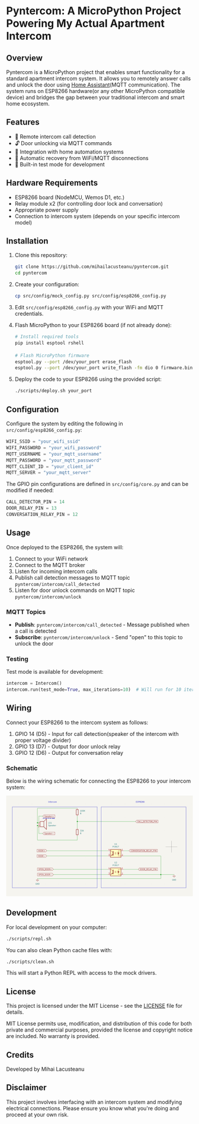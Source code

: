 # Pyntercom: A MicroPython Project Powering My Actual Apartment Intercom

## Overview

Pyntercom is a MicroPython project that enables smart functionality for a standard apartment intercom system. It allows you to remotely answer calls and unlock the door using [Home Assistant](https://www.home-assistant.io/)(MQTT communication). The system runs on ESP8266 hardware(or any other MicroPython compatible device) and bridges the gap between your traditional intercom and smart home ecosystem.

## Features

- 📱 Remote intercom call detection
- 🔓 Door unlocking via MQTT commands
- 🔌 Integration with home automation systems
- 🔄 Automatic recovery from WiFi/MQTT disconnections
- 🧪 Built-in test mode for development

## Hardware Requirements

- ESP8266 board (NodeMCU, Wemos D1, etc.)
- Relay module x2 (for controlling door lock and conversation)
- Appropriate power supply
- Connection to intercom system (depends on your specific intercom model)

## Installation

1. Clone this repository:

   ```bash
   git clone https://github.com/mihailacusteanu/pyntercom.git
   cd pyntercom
   ```

2. Create your configuration:

   ```bash
   cp src/config/mock_config.py src/config/esp8266_config.py
   ```

3. Edit `src/config/esp8266_config.py` with your WiFi and MQTT credentials.

4. Flash MicroPython to your ESP8266 board (if not already done):

   ```bash
   # Install required tools
   pip install esptool rshell
   
   # Flash MicroPython firmware
   esptool.py --port /dev/your_port erase_flash
   esptool.py --port /dev/your_port write_flash -fm dio 0 firmware.bin
   ```

5. Deploy the code to your ESP8266 using the provided script:

   ```bash
   ./scripts/deploy.sh your_port
   ```

## Configuration

Configure the system by editing the following in `src/config/esp8266_config.py`:

```python
WIFI_SSID = "your_wifi_ssid"
WIFI_PASSWORD = "your_wifi_password"
MQTT_USERNAME = "your_mqtt_username" 
MQTT_PASSWORD = "your_mqtt_password"
MQTT_CLIENT_ID = "your_client_id"
MQTT_SERVER = "your_mqtt_server"
```

The GPIO pin configurations are defined in `src/config/core.py` and can be modified if needed:

```python
CALL_DETECTOR_PIN = 14
DOOR_RELAY_PIN = 13
CONVERSATION_RELAY_PIN = 12
```

## Usage

Once deployed to the ESP8266, the system will:

1. Connect to your WiFi network
2. Connect to the MQTT broker
3. Listen for incoming intercom calls
4. Publish call detection messages to MQTT topic `pyntercom/intercom/call_detected`
5. Listen for door unlock commands on MQTT topic `pyntercom/intercom/unlock`

### MQTT Topics

- **Publish**: `pyntercom/intercom/call_detected` - Message published when a call is detected
- **Subscribe**: `pyntercom/intercom/unlock` - Send "open" to this topic to unlock the door

### Testing

Test mode is available for development:

```python
intercom = Intercom()
intercom.run(test_mode=True, max_iterations=10)  # Will run for 10 iterations only
```

## Wiring

Connect your ESP8266 to the intercom system as follows:

1. GPIO 14 (D5) - Input for call detection(speaker of the intercom with proper voltage divider)
2. GPIO 13 (D7) - Output for door unlock relay
3. GPIO 12 (D6) - Output for conversation relay

### Schematic

Below is the wiring schematic for connecting the ESP8266 to your intercom system:

![Intercom Wiring Schematic](docs/images/schematic.png)

## Development

For local development on your computer:

```bash
./scripts/repl.sh
```

You can also clean Python cache files with:

```bash
./scripts/clean.sh
```

This will start a Python REPL with access to the mock drivers.

## License

This project is licensed under the MIT License - see the [LICENSE](LICENSE) file for details.

MIT License permits use, modification, and distribution of this code for both private and commercial purposes, provided the license and copyright notice are included. No warranty is provided.

## Credits

Developed by Mihai Lacusteanu

## Disclaimer

This project involves interfacing with an intercom system and modifying electrical connections. Please ensure you know what you're doing and proceed at your own risk.
